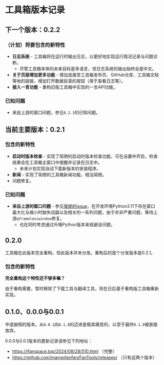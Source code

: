 # 工具箱版本记录

## 下一个版本：0.2.2

### （计划）将要包含的新特性

* **日志系统** - 工具箱将在运行时输出日志，以更好地实现运行情况记录与问题诊断。
  * 尽管工具箱本体的未来目标是多语言，但日志系统的输出始终会是中文。
* **关于页面增加更多功能** - 增加连接至工具箱发布页、GitHub仓库、工具箱文档等地的链接，增加打开数据目录的按钮（用于查看日志等）。
* **接入一言功能** - 重构旧版工具箱中实现的一言API功能。

### 已知问题

* 来自上游的窗口问题，参见`0.2.1`的已知问题。

## 当前主要版本：0.2.1

### 包含的新特性

* **启动时版本检查** - 实现了简陋的启动时版本检查功能，可在设置中开启，检查结果会在工具箱主窗口中提醒并记录在日志中。
  * 未来计划实现自动下载新版本的安装程序。
* **新闻** - 实现了简陋的工具箱新闻功能，相当简陋。
* 问题修复。

### 已知问题

* **来自上游的窗口问题** - 参见[我提的issue](https://github.com/zhiyiYo/PyQt-Frameless-Window/issues/178)，在开发环境Python3.11下存在窗口最大化与缩小时缺失动画以及相关的一系列问题，由于并非严重问题，等待上游`qframelesswindow`修复。
  * 也在同时考虑通过升降Python版本来规避该问题。

## 0.2.0

工具箱在此版本完全重构，但此版本并未分发。重构后的首个分发版本是0.2.1。

### 包含的新特性

**完全重构这个特性还不够多嘛？**

由于重构需要，暂时移除了下载工具与翻译工具，将在日后基于重构版工具箱重新实现。

## 0.1.0、0.0.0与0.0.1

中道崩殂的版本。从`0.0.1`向`0.1.0`的迈进是极其痛苦的，以至于最终`0.1.0`被直接放弃。

0.0.0与0.0.1版本的更新记录请参见下列地址：

* https://ifanspace.top/2024/08/28/510.html （完整）
* https://github.com/mangofanfan/FanTools/releases/ （只有这两个版本）